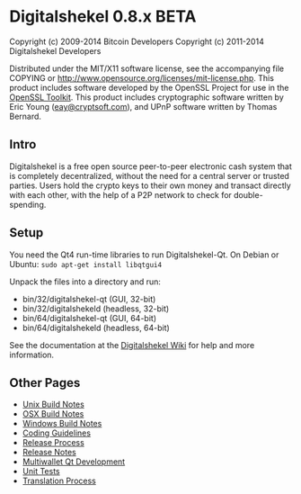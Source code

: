 Digitalshekel 0.8.x BETA
====================

Copyright (c) 2009-2014 Bitcoin Developers
Copyright (c) 2011-2014 Digitalshekel Developers

Distributed under the MIT/X11 software license, see the accompanying
file COPYING or http://www.opensource.org/licenses/mit-license.php.
This product includes software developed by the OpenSSL Project for use in the [OpenSSL Toolkit](http://www.openssl.org/). This product includes
cryptographic software written by Eric Young ([eay@cryptsoft.com](mailto:eay@cryptsoft.com)), and UPnP software written by Thomas Bernard.


Intro
---------------------
Digitalshekel is a free open source peer-to-peer electronic cash system that is
completely decentralized, without the need for a central server or trusted
parties.  Users hold the crypto keys to their own money and transact directly
with each other, with the help of a P2P network to check for double-spending.


Setup
---------------------
You need the Qt4 run-time libraries to run Digitalshekel-Qt. On Debian or Ubuntu:
	`sudo apt-get install libqtgui4`

Unpack the files into a directory and run:

- bin/32/digitalshekel-qt (GUI, 32-bit)
- bin/32/digitalshekeld (headless, 32-bit)
- bin/64/digitalshekel-qt (GUI, 64-bit)
- bin/64/digitalshekeld (headless, 64-bit)

See the documentation at the [Digitalshekel Wiki](http://digitalshekel.info)
for help and more information.


Other Pages
---------------------
- [Unix Build Notes](build-unix.md)
- [OSX Build Notes](build-osx.md)
- [Windows Build Notes](build-msw.md)
- [Coding Guidelines](coding.md)
- [Release Process](release-process.md)
- [Release Notes](release-notes.md)
- [Multiwallet Qt Development](multiwallet-qt.md)
- [Unit Tests](unit-tests.md)
- [Translation Process](translation_process.md)

